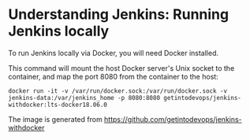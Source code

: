 # Understanding Jenkins: Running Jenkins locally
To run Jenkins locally via Docker, you will need Docker installed.

This command will mount the host Docker server's Unix socket to the container, and map the port 8080 from the container to the host:
```
docker run -it -v /var/run/docker.sock:/var/run/docker.sock -v jenkins-data:/var/jenkins_home -p 8080:8080 getintodevops/jenkins-withdocker:lts-docker18.06.0
```
The image is generated from https://github.com/getintodevops/jenkins-withdocker